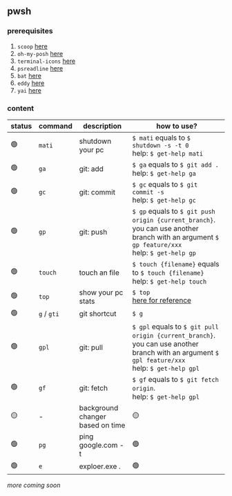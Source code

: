 ## pwsh

### prerequisites

1. `scoop` [here](https://scoop.sh/)
1. `oh-my-posh` [here](https://ohmyposh.dev/)
1. `terminal-icons` [here](https://github.com/devblackops/Terminal-Icons)
1. `psreadline` [here](https://github.com/PowerShell/PSReadLine)
1. `bat` [here](https://terminaltrove.com/bat/)
1. `eddy` [here](https://github.com/70sh1/eddy)
1. `yai` [here](https://github.com/ekkinox/yai)

### content

| status | command | description                      | how to use?                                                                                                                                       |
| ------ | ------- | -------------------------------- | ------------------------------------------------------------------------------------------------------------------------------------------------- |
| 🟢     | `mati`  | shutdown your pc                 | `$ mati` equals to `$ shutdown -s -t 0`<br>help: `$ get-help mati`                                                                                |
| 🟢     | `ga`    | git: add                         | `$ ga` equals to `$ git add .`<br>help: `$ get-help ga`                                                                                           |
| 🟢     | `gc`    | git: commit                      | `$ gc` equals to `$ git commit -s`<br>help: `$ get-help gc`                                                                                       |
| 🟢     | `gp`    | git: push                        | `$ gp` equals to `$ git push origin {current_branch}`. you can use another branch with an argument `$ gp feature/xxx`<br>help: `$ get-help gp`    |
| 🟢     | `touch` | touch an file                    | `$ touch {filename}` equals to `$ touch {filename}` <br>help: `$ get-help touch`                                                                  |
| 🟢     | `top`   | show your pc stats               | `$ top` <br> [here for reference](https://yvez.be/2019/09/01/lets-create-top-for-powershell/)                                                     |
| 🟢     | `g` / `gti`     | git shortcut                     | `$ g`                                                                                                                                             |
| 🟢     | `gpl`   | git: pull                        | `$ gpl` equals to `$ git pull origin {current_branch}`. you can use another branch with an argument `$ gpl feature/xxx`<br>help: `$ get-help gpl` |
| 🟢     | `gf`    | git: fetch                       | `$ gf` equals to `$ git fetch origin`. <br>help: `$ get-help gpl`                                                                                 |
| 🟡     | -       | background changer based on time | 🟡                                                                                                                                                |
| 🟢     | `pg`    | ping google.com -t               | 🟢                                                                                                                                                |
| 🟢     | `e`     | exploer.exe .                    | 🟢                                                                                                                                                |

_more coming soon_
